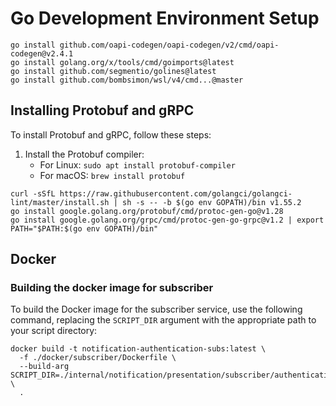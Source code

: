 # Go Development Environment Setup
```
go install github.com/oapi-codegen/oapi-codegen/v2/cmd/oapi-codegen@v2.4.1
go install golang.org/x/tools/cmd/goimports@latest
go install github.com/segmentio/golines@latest
go install github.com/bombsimon/wsl/v4/cmd...@master
```

## Installing Protobuf and gRPC
To install Protobuf and gRPC, follow these steps:
1. Install the Protobuf compiler:
   - For Linux: `sudo apt install protobuf-compiler`
   - For macOS: `brew install protobuf`
  
```
curl -sSfL https://raw.githubusercontent.com/golangci/golangci-lint/master/install.sh | sh -s -- -b $(go env GOPATH)/bin v1.55.2
go install google.golang.org/protobuf/cmd/protoc-gen-go@v1.28
go install google.golang.org/grpc/cmd/protoc-gen-go-grpc@v1.2 | export PATH="$PATH:$(go env GOPATH)/bin"
```

## Docker
### Building the docker image for subscriber
To build the Docker image for the subscriber service, use the following command, replacing the `SCRIPT_DIR` argument with the appropriate path to your script directory:
```
docker build -t notification-authentication-subs:latest \
  -f ./docker/subscriber/Dockerfile \
  --build-arg SCRIPT_DIR=./internal/notification/presentation/subscriber/authentication \
  .
```